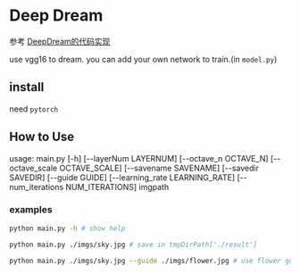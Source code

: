 # Deep Dream

参考 [DeepDream的代码实现](https://sherlockliao.github.io/2017/07/23/deep_dream_code/)

use vgg16 to dream.
you can add your own network to train.(in `model.py`)

## install

need `pytorch` 

## How to Use

usage: main.py [-h] [--layerNum LAYERNUM] [--octave_n OCTAVE_N]
               [--octave_scale OCTAVE_SCALE] [--savename SAVENAME]
               [--savedir SAVEDIR] [--guide GUIDE]
               [--learning_rate LEARNING_RATE]
               [--num_iterations NUM_ITERATIONS]
               imgpath

### examples

```bash
python main.py -h # show help
```

```bash
python main.py ./imgs/sky.jpg # save in tmpDirPath['./result']
```

```bash
python main.py ./imgs/sky.jpg --guide ./imgs/flower.jpg # use flower guide dream
```
